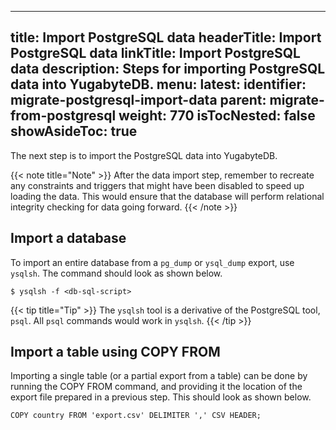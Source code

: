 
---
title: Import PostgreSQL data
headerTitle: Import PostgreSQL data
linkTitle: Import PostgreSQL data
description: Steps for importing PostgreSQL data into YugabyteDB.
menu:
  latest:
    identifier: migrate-postgresql-import-data
    parent: migrate-from-postgresql
    weight: 770
isTocNested: false
showAsideToc: true
---

The next step is to import the PostgreSQL data into YugabyteDB.

{{< note title="Note" >}}
After the data import step, remember to recreate any constraints and triggers that might have been disabled to speed up loading the data. This would ensure that the database will perform relational integrity checking for data going forward.
{{< /note >}}


## Import a database

To import an entire database from a `pg_dump` or `ysql_dump` export, use `ysqlsh`. The command should look as shown below.

```
$ ysqlsh -f <db-sql-script>
```

{{< tip title="Tip" >}}
The `ysqlsh` tool is a derivative of the PostgreSQL tool, `psql`. All `psql` commands would work in `ysqlsh`.
{{< /tip >}}


## Import a table using COPY FROM

Importing a single table (or a partial export from a table) can be done by running the COPY FROM command, and providing it the location of the export file prepared in a previous step. This should look as shown below.

```
COPY country FROM 'export.csv' DELIMITER ',' CSV HEADER;
```


